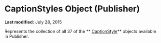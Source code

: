 
# CaptionStyles Object (Publisher)

 **Last modified:** July 28, 2015

Represents the collection of all 37 of the  ** [CaptionStyle](f6ac42fc-4557-c10c-d46e-89015719ed3a.md)** objects available in Publisher.
